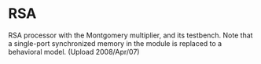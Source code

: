 # RSA

RSA processor with the Montgomery multiplier, and its testbench.
Note that a single-port synchronized memory in the module is replaced
to a behavioral model. (Upload 2008/Apr/07)
